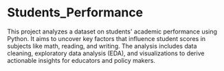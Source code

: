 # Students_Performance
This project analyzes a dataset on students' academic performance using Python. It aims to uncover key factors that influence student scores in subjects like math, reading, and writing. The analysis includes data cleaning, exploratory data analysis (EDA), and visualizations to derive actionable insights for educators and policy makers.
